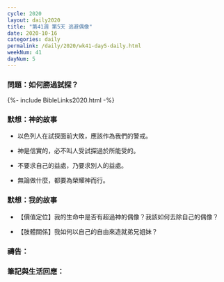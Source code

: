 ```yaml
---
cycle: 2020
layout: daily2020
title: "第41週 第5天 逃避偶像"
date: 2020-10-16
categories: daily
permalink: /daily/2020/wk41-day5-daily.html
weekNum: 41
dayNum: 5
---
```


### 問題：如何勝過試探？

{%- include BibleLinks2020.html -%}

### 默想：神的故事 
+ 以色列人在試探面前大敗，應該作為我們的警戒。

+ 神是信實的，必不叫人受試探過於所能受的。

+ 不要求自己的益處，乃要求別人的益處。

+ 無論做什麼，都要為榮耀神而行。

### 默想：我的故事
+ 【價值定位】我的生命中是否有超過神的偶像？我該如何去除自己的偶像？

+ 【肢體關係】我如何以自己的自由來造就弟兄姐妹？

### 禱告：

### 筆記與生活回應：
